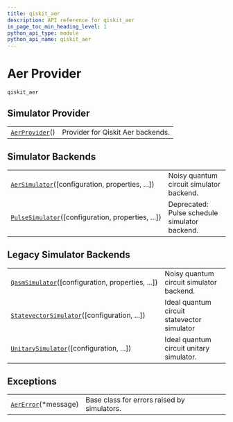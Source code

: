 ```yaml
---
title: qiskit_aer
description: API reference for qiskit_aer
in_page_toc_min_heading_level: 1
python_api_type: module
python_api_name: qiskit_aer
---
```


<span id="module-qiskit_aer" />

# Aer Provider

<span id="module-qiskit_aer" />

`qiskit_aer`

## Simulator Provider

|                                                                    |                                   |
| ------------------------------------------------------------------ | --------------------------------- |
| [`AerProvider`](qiskit_aer.AerProvider "qiskit_aer.AerProvider")() | Provider for Qiskit Aer backends. |

## Simulator Backends

|                                                                                                              |                                               |
| ------------------------------------------------------------------------------------------------------------ | --------------------------------------------- |
| [`AerSimulator`](qiskit_aer.AerSimulator "qiskit_aer.AerSimulator")(\[configuration, properties, ...])       | Noisy quantum circuit simulator backend.      |
| [`PulseSimulator`](qiskit_aer.PulseSimulator "qiskit_aer.PulseSimulator")(\[configuration, properties, ...]) | Deprecated: Pulse schedule simulator backend. |

## Legacy Simulator Backends

|                                                                                                                    |                                             |
| ------------------------------------------------------------------------------------------------------------------ | ------------------------------------------- |
| [`QasmSimulator`](qiskit_aer.QasmSimulator "qiskit_aer.QasmSimulator")(\[configuration, properties, ...])          | Noisy quantum circuit simulator backend.    |
| [`StatevectorSimulator`](qiskit_aer.StatevectorSimulator "qiskit_aer.StatevectorSimulator")(\[configuration, ...]) | Ideal quantum circuit statevector simulator |
| [`UnitarySimulator`](qiskit_aer.UnitarySimulator "qiskit_aer.UnitarySimulator")(\[configuration, ...])             | Ideal quantum circuit unitary simulator.    |

## Exceptions

|                                                                    |                                             |
| ------------------------------------------------------------------ | ------------------------------------------- |
| [`AerError`](qiskit_aer.AerError "qiskit_aer.AerError")(\*message) | Base class for errors raised by simulators. |

